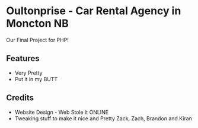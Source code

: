 Oultonprise - Car Rental Agency in Moncton NB
=============
Our Final Project for PHP!


Features
-----------

* Very Pretty
* Put it in my BUTT


Credits
-------
* Website Design - Web Stole it ONLINE
* Tweaking stuff to make it nice and Pretty Zack, Zach, Brandon and Kiran